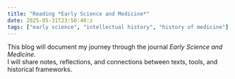 ```yaml
---
title: "Reading *Early Science and Medicine*"
date: 2025-05-31T23:50:40:z
tags: ["early science", "intellectual history", "history of medicine"]
---
```


This blog will document my journey through the journal *Early Science and Medicine*.  
I will share notes, reflections, and connections between texts, tools, and historical frameworks.
